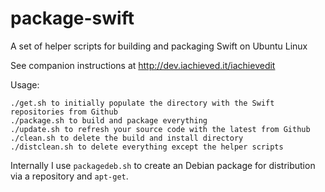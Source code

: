 # package-swift
A set of helper scripts for building and packaging Swift on Ubuntu Linux

See companion instructions at http://dev.iachieved.it/iachievedit

Usage:

```
./get.sh to initially populate the directory with the Swift repositories from Github
./package.sh to build and package everything
./update.sh to refresh your source code with the latest from Github
./clean.sh to delete the build and install directory
./distclean.sh to delete everything except the helper scripts
```

Internally I use ```packagedeb.sh``` to create an Debian package for 
distribution via a repository and ```apt-get```.
